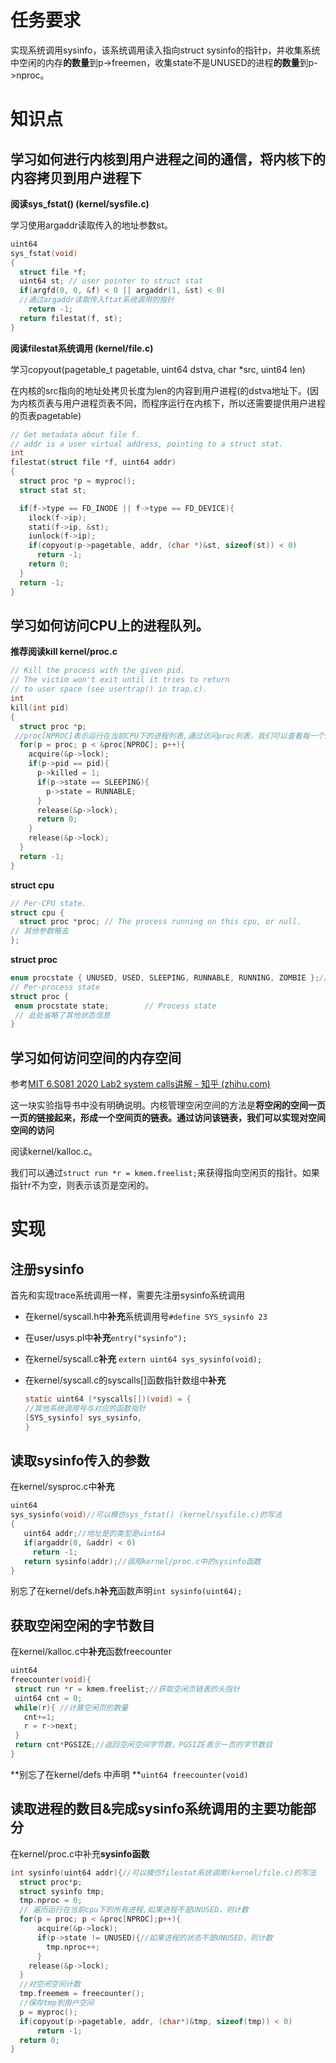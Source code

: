 # **任务要求**

实现系统调用sysinfo，该系统调用读入指向struct sysinfo的指针p，并收集系统中空闲的内存**的数量**到p->freemen，收集state不是UNUSED的进程**的数量**到p->nproc。

# 知识点

## 学习如何进行内核到用户进程之间的通信，将内核下的内容拷贝到用户进程下

**阅读sys_fstat() (kernel/sysfile.c)**

学习使用argaddr读取传入的地址参数st。

```c
uint64
sys_fstat(void)
{
  struct file *f;
  uint64 st; // user pointer to struct stat
  if(argfd(0, 0, &f) < 0 || argaddr(1, &st) < 0)
  //通过argaddr读取传入ftat系统调用的指针
    return -1;
  return filestat(f, st);
}
```

**阅读filestat系统调用 (kernel/file.c)**

学习copyout(pagetable_t pagetable, uint64 dstva, char *src, uint64 len)

在内核的src指向的地址处拷贝长度为len的内容到用户进程(的dstva地址下。(因为内核页表与用户进程页表不同，而程序运行在内核下，所以还需要提供用户进程的页表pagetable)

```c
// Get metadata about file f.
// addr is a user virtual address, pointing to a struct stat.
int
filestat(struct file *f, uint64 addr)
{
  struct proc *p = myproc();
  struct stat st;

  if(f->type == FD_INODE || f->type == FD_DEVICE){
    ilock(f->ip);
    stati(f->ip, &st);
    iunlock(f->ip);
    if(copyout(p->pagetable, addr, (char *)&st, sizeof(st)) < 0)
      return -1;
    return 0;
  }
  return -1;
}
```

## 学习如何访问CPU上的进程队列。

**推荐阅读kill kernel/proc.c**

```c
// Kill the process with the given pid.
// The victim won't exit until it tries to return
// to user space (see usertrap() in trap.c).
int
kill(int pid)
{
  struct proc *p;
 //proc[NPROC]表示运行在当前CPU下的进程列表,通过访问proc列表，我们可以查看每一个进程的状态信息。
  for(p = proc; p < &proc[NPROC]; p++){
    acquire(&p->lock);
    if(p->pid == pid){
      p->killed = 1;
      if(p->state == SLEEPING){
        p->state = RUNNABLE;
      }
      release(&p->lock);
      return 0;
    }
    release(&p->lock);
  }
  return -1;
}
```

**struct cpu**

```c
// Per-CPU state.
struct cpu {
  struct proc *proc; // The process running on this cpu, or null.
// 其他参数略去
};
```

**struct proc**

```c
enum procstate { UNUSED, USED, SLEEPING, RUNNABLE, RUNNING, ZOMBIE };//各种进程状态的定义
// Per-process state
struct proc {
 enum procstate state;        // Process state
 // 此处省略了其他状态信息
}
```

## 学习如何访问空间的内存空间

参考[MIT 6.S081 2020 Lab2 system calls讲解 - 知乎 (zhihu.com)](https://zhuanlan.zhihu.com/p/332243456)

这一块实验指导书中没有明确说明。内核管理空闲空间的方法是**将空闲的空间一页一页的链接起来，形成一个空间页的链表。通过访问该链表，我们可以实现对空间空间的访问**

阅读kernel/kalloc.c。

我们可以通过`struct run *r = kmem.freelist;`来获得指向空闲页的指针。如果指针r不为空，则表示该页是空闲的。

# 实现

## 注册sysinfo

首先和实现trace系统调用一样，需要先注册sysinfo系统调用

- 在kernel/syscall.h中**补充**系统调用号`#define SYS_sysinfo 23`

- 在user/usys.pl中**补充**`entry("sysinfo");`

- 在kernel/syscall.c**补充** `extern uint64 sys_sysinfo(void);`

- 在kernel/syscall.c的syscalls[]函数指针数组中**补充**

  ```c
  static uint64 (*syscalls[])(void) = {
  //其他系统调用号与对应的函数指针
  [SYS_sysinfo] sys_sysinfo,
  }
  ```

## 读取sysinfo传入的参数

在kernel/sysproc.c中**补充**

```C
uint64
sys_sysinfo(void)//可以模仿sys_fstat() (kernel/sysfile.c)的写法
{
   uint64 addr;//地址是的类型是uint64
   if(argaddr(0, &addr) < 0)
     return -1;
   return sysinfo(addr);//调用kernel/proc.c中的sysinfo函数
}
```

别忘了在kernel/defs.h**补充**函数声明`int sysinfo(uint64);`

## 获取空闲空闲的字节数目

在kernel/kalloc.c中**补充**函数freecounter

```c
uint64
freecounter(void){
 struct run *r = kmem.freelist;//获取空闲页链表的头指针
 uint64 cnt = 0;
 while(r){ //计算空闲页的数量
   cnt+=1;
   r = r->next;
 }
 return cnt*PGSIZE;//返回空闲空间字节数，PGSIZE表示一页的字节数目
}
```

**别忘了在kernel/defs 中声明 **`uint64 freecounter(void)`

## 读取进程的数目&完成sysinfo系统调用的主要功能部分

在kernel/proc.c中补充**sysinfo函数**

```c
int sysinfo(uint64 addr){//可以模仿filestat系统调用(kernel/file.c)的写法
  struct proc*p;
  struct sysinfo tmp;
  tmp.nproc = 0;
  // 遍历运行在当前cpu下的所有进程,如果进程不是UNUSED，则计数
  for(p = proc; p < &proc[NPROC];p++){
      acquire(&p->lock);
      if(p->state != UNUSED){//如果进程的状态不是UNUSED，则计数
        tmp.nproc++;
      }
    release(&p->lock);
  }
  //对空闲空间计数
  tmp.freemem = freecounter();
  //保存tmp到用户空间
  p = myproc();
  if(copyout(p->pagetable, addr, (char*)&tmp, sizeof(tmp)) < 0)
      return -1;
  return 0;
}
```

